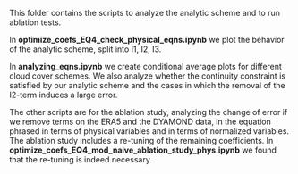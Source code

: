 This folder contains the scripts to analyze the analytic scheme and to run ablation tests.

In **optimize_coefs_EQ4_check_physical_eqns.ipynb** we plot the behavior of the analytic scheme, split into I1, I2, I3.

In **analyzing_eqns.ipynb** we create conditional average plots for different cloud cover schemes. We also analyze whether the continuity constraint is satisfied by our analytic scheme and the cases in which the removal of the I2-term induces a large error.

The other scripts are for the ablation study, analyzing the change of error if we remove terms on the ERA5 and the DYAMOND data, in the equation phrased in terms of physical variables and in terms of normalized variables. The ablation study includes a re-tuning of the remaining coefficients. In **optimize_coefs_EQ4_mod_naive_ablation_study_phys.ipynb** we found that the re-tuning is indeed necessary. 
